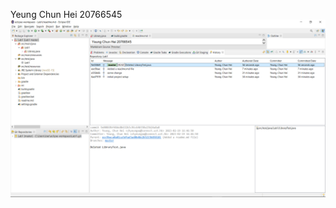 Yeung Chun Hei 20766545
![alt text](https://github.com/steve-yeung/COMP3111-Lab1-S/blob/master/screenshot.png?raw=true)
